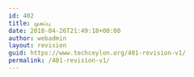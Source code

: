 ```yaml
---
id: 402
title: முகப்பு
date: 2018-04-26T21:49:18+00:00
author: webadmin
layout: revision
guid: https://www.techceylon.org/401-revision-v1/
permalink: /401-revision-v1/
---
```

